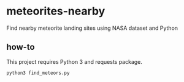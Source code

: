 # meteorites-nearby
Find nearby meteorite landing sites using NASA dataset and Python

## how-to
This project requires Python 3 and requests package.

`python3 find_meteors.py`
